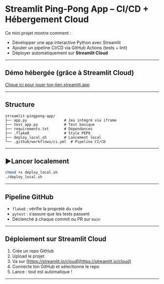 # Streamlit Ping-Pong App – CI/CD + Hébergement Cloud

Ce mini projet montre comment :
- Développer une app interactive Python avec Streamlit
- Ajouter un pipeline CI/CD via GitHub Actions (tests + lint)
- Déployer automatiquement sur **Streamlit Cloud**

---

## Démo hébergée (grâce à Streamlit Cloud)

[Clique ici pour jouer  ton-lien.streamlit.app](https://share.streamlit.io/ton-utilisateur/streamlit-pingpong-app/main/app.py)

---

## Structure

```
streamlit-pingpong-app/
├── app.py                 # Jeu intégré via iframe
├── test_app.py            # Test basique
├── requirements.txt       # Dépendances
├── .flake8                # Style PEP8
├── deploy_local.sh        # Lancement local
└── .github/workflows/ci.yml  # Pipeline CI/CD
```

---

## ▶Lancer localement

```bash
chmod +x deploy_local.sh
./deploy_local.sh
```

---

## Pipeline GitHub

- `flake8` : vérifie la propreté du code
- `pytest` : s’assure que les tests passent
- Déclenché à chaque commit ou PR sur `main`

---

## Déploiement sur Streamlit Cloud

1. Crée un repo GitHub
2. Upload le projet
3. Va sur [https://streamlit.io/cloud](https://streamlit.io/cloud)
4. Connecte ton GitHub et sélectionne le repo
5. Lance : tout est automatique !

---